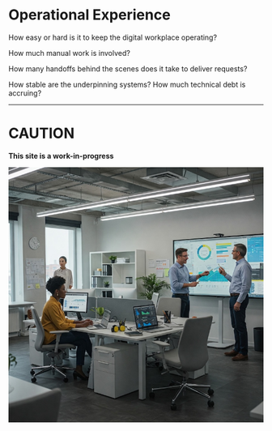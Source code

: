 # Operational Experience

How easy or hard is it to keep the digital workplace operating?

How much manual work is involved?

How many handoffs behind the scenes does it take to deliver requests?

How stable are the underpinning systems? How much technical debt is accruing?


---

# CAUTION

**This site is a work-in-progress**

![Modern Workplace250](images/Gemini_Generated_Image_w3pctvw3pctvw3pc.jpg)
